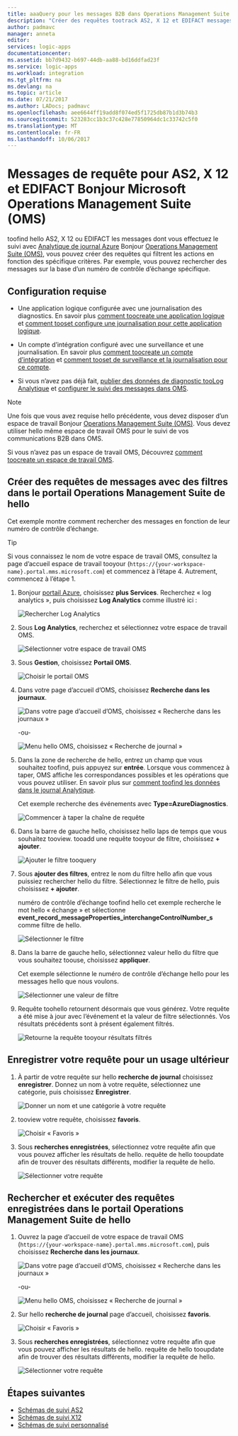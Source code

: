 ```yaml
---
title: aaaQuery pour les messages B2B dans Operations Management Suite - Azure Logic Apps | Documents Microsoft
description: "Créer des requêtes tootrack AS2, X 12 et EDIFACT messages Bonjour Operations Management Suite"
author: padmavc
manager: anneta
editor: 
services: logic-apps
documentationcenter: 
ms.assetid: bb7d9432-b697-44db-aa88-bd16ddfad23f
ms.service: logic-apps
ms.workload: integration
ms.tgt_pltfrm: na
ms.devlang: na
ms.topic: article
ms.date: 07/21/2017
ms.author: LADocs; padmavc
ms.openlocfilehash: aee6644ff19add8f074ed5f1725db87b1d3b74b3
ms.sourcegitcommit: 523283cc1b3c37c428e77850964dc1c33742c5f0
ms.translationtype: MT
ms.contentlocale: fr-FR
ms.lasthandoff: 10/06/2017
---
```

# <a name="query-for-as2-x12-and-edifact-messages-in-hello-microsoft-operations-management-suite-oms"></a>Messages de requête pour AS2, X 12 et EDIFACT Bonjour Microsoft Operations Management Suite (OMS)

toofind hello AS2, X 12 ou EDIFACT les messages dont vous effectuez le suivi avec [Analytique de journal Azure](../log-analytics/log-analytics-overview.md) Bonjour [Operations Management Suite (OMS)](../operations-management-suite/operations-management-suite-overview.md), vous pouvez créer des requêtes qui filtrent les actions en fonction des spécifique critères. Par exemple, vous pouvez rechercher des messages sur la base d’un numéro de contrôle d’échange spécifique.

## <a name="requirements"></a>Configuration requise

* Une application logique configurée avec une journalisation des diagnostics. En savoir plus [comment toocreate une application logique](../logic-apps/logic-apps-create-a-logic-app.md) et [comment tooset configure une journalisation pour cette application logique](../logic-apps/logic-apps-monitor-your-logic-apps.md#azure-diagnostics).

* Un compte d’intégration configuré avec une surveillance et une journalisation. En savoir plus [comment toocreate un compte d’intégration](../logic-apps/logic-apps-enterprise-integration-create-integration-account.md) et [comment tooset de surveillance et la journalisation pour ce compte](../logic-apps/logic-apps-monitor-b2b-message.md).

* Si vous n’avez pas déjà fait, [publier des données de diagnostic tooLog Analytique](../logic-apps/logic-apps-track-b2b-messages-omsportal.md) et [configurer le suivi des messages dans OMS](../logic-apps/logic-apps-track-b2b-messages-omsportal.md).

> [!NOTE]
> Une fois que vous avez requise hello précédente, vous devez disposer d’un espace de travail Bonjour [Operations Management Suite (OMS)](../operations-management-suite/operations-management-suite-overview.md). Vous devez utiliser hello même espace de travail OMS pour le suivi de vos communications B2B dans OMS. 
>  
> Si vous n’avez pas un espace de travail OMS, Découvrez [comment toocreate un espace de travail OMS](../log-analytics/log-analytics-get-started.md).

## <a name="create-message-queries-with-filters-in-hello-operations-management-suite-portal"></a>Créer des requêtes de messages avec des filtres dans le portail Operations Management Suite de hello

Cet exemple montre comment rechercher des messages en fonction de leur numéro de contrôle d’échange.

> [!TIP] 
> Si vous connaissez le nom de votre espace de travail OMS, consultez la page d’accueil espace de travail tooyour (`https://{your-workspace-name}.portal.mms.microsoft.com`) et commencez à l’étape 4. Autrement, commencez à l’étape 1.

1. Bonjour [portail Azure](https://portal.azure.com), choisissez **plus Services**. Recherchez « log analytics », puis choisissez **Log Analytics** comme illustré ici :

   ![Rechercher Log Analytics](media/logic-apps-track-b2b-messages-omsportal-query-filter-control-number/browseloganalytics.png)

2. Sous **Log Analytics**, recherchez et sélectionnez votre espace de travail OMS.

   ![Sélectionner votre espace de travail OMS](media/logic-apps-track-b2b-messages-omsportal-query-filter-control-number/selectla.png)

3. Sous **Gestion**, choisissez **Portail OMS**.

   ![Choisir le portail OMS](media/logic-apps-track-b2b-messages-omsportal-query-filter-control-number/omsportalpage.png)

4. Dans votre page d’accueil d’OMS, choisissez **Recherche dans les journaux**.

   ![Dans votre page d’accueil d’OMS, choisissez « Recherche dans les journaux »](media/logic-apps-track-b2b-messages-omsportal-query-filter-control-number/logsearch.png)

   -ou-

   ![Menu hello OMS, choisissez « Recherche de journal »](media/logic-apps-track-b2b-messages-omsportal-query-filter-control-number/logsearch-2.png)

5. Dans la zone de recherche de hello, entrez un champ que vous souhaitez toofind, puis appuyez sur **entrée**. Lorsque vous commencez à taper, OMS affiche les correspondances possibles et les opérations que vous pouvez utiliser. En savoir plus sur [comment toofind les données dans le journal Analytique](../log-analytics/log-analytics-log-searches.md).

   Cet exemple recherche des événements avec **Type=AzureDiagnostics**.

   ![Commencer à taper la chaîne de requête](media/logic-apps-track-b2b-messages-omsportal-query-filter-control-number/oms-start-query.png)

6. Dans la barre de gauche hello, choisissez hello laps de temps que vous souhaitez tooview. tooadd une requête tooyour de filtre, choisissez **+ ajouter**.

   ![Ajouter le filtre tooquery](media/logic-apps-track-b2b-messages-omsportal-query-filter-control-number/query1.png)

7. Sous **ajouter des filtres**, entrez le nom du filtre hello afin que vous puissiez rechercher hello du filtre. Sélectionnez le filtre de hello, puis choisissez **+ ajouter**.

   numéro de contrôle d’échange toofind hello cet exemple recherche le mot hello « échange » et sélectionne **event_record_messageProperties_interchangeControlNumber_s** comme filtre de hello.

   ![Sélectionner le filtre](media/logic-apps-track-b2b-messages-omsportal-query-filter-control-number/oms-query-add-filter.png)

9. Dans la barre de gauche hello, sélectionnez valeur hello du filtre que vous souhaitez toouse, choisissez **appliquer**.

   Cet exemple sélectionne le numéro de contrôle d’échange hello pour les messages hello que nous voulons.

   ![Sélectionner une valeur de filtre](media/logic-apps-track-b2b-messages-omsportal-query-filter-control-number/oms-query-select-filter-value.png)

10. Requête toohello retournent désormais que vous générez. Votre requête a été mise à jour avec l’événement et la valeur de filtre sélectionnés. Vos résultats précédents sont à présent également filtrés.

    ![Retourne la requête tooyour résultats filtrés](media/logic-apps-track-b2b-messages-omsportal-query-filter-control-number/oms-query-filtered-results.png)

<a name="save-oms-query"></a>

## <a name="save-your-query-for-future-use"></a>Enregistrer votre requête pour un usage ultérieur

1. À partir de votre requête sur hello **recherche de journal** choisissez **enregistrer**. Donnez un nom à votre requête, sélectionnez une catégorie, puis choisissez **Enregistrer**.

   ![Donner un nom et une catégorie à votre requête](media/logic-apps-track-b2b-messages-omsportal-query-filter-control-number/oms-query-save.png)

2. tooview votre requête, choisissez **favoris**.

   ![Choisir « Favoris »](media/logic-apps-track-b2b-messages-omsportal-query-filter-control-number/oms-query-favorites.png)

3. Sous **recherches enregistrées**, sélectionnez votre requête afin que vous pouvez afficher les résultats de hello. requête de hello tooupdate afin de trouver des résultats différents, modifier la requête de hello.

   ![Sélectionner votre requête](media/logic-apps-track-b2b-messages-omsportal-query-filter-control-number/oms-log-search-find-favorites.png)

## <a name="find-and-run-saved-queries-in-hello-operations-management-suite-portal"></a>Rechercher et exécuter des requêtes enregistrées dans le portail Operations Management Suite de hello

1. Ouvrez la page d’accueil de votre espace de travail OMS (`https://{your-workspace-name}.portal.mms.microsoft.com`), puis choisissez **Recherche dans les journaux**.

   ![Dans votre page d’accueil d’OMS, choisissez « Recherche dans les journaux »](media/logic-apps-track-b2b-messages-omsportal-query-filter-control-number/logsearch.png)

   -ou-

   ![Menu hello OMS, choisissez « Recherche de journal »](media/logic-apps-track-b2b-messages-omsportal-query-filter-control-number/logsearch-2.png)

2. Sur hello **recherche de journal** page d’accueil, choisissez **favoris**.

   ![Choisir « Favoris »](media/logic-apps-track-b2b-messages-omsportal-query-filter-control-number/oms-log-search-favorites.png)

3. Sous **recherches enregistrées**, sélectionnez votre requête afin que vous pouvez afficher les résultats de hello. requête de hello tooupdate afin de trouver des résultats différents, modifier la requête de hello.

   ![Sélectionner votre requête](media/logic-apps-track-b2b-messages-omsportal-query-filter-control-number/oms-log-search-find-favorites.png)

## <a name="next-steps"></a>Étapes suivantes

* [Schémas de suivi AS2](../logic-apps/logic-apps-track-integration-account-as2-tracking-schemas.md)
* [Schémas de suivi X12](../logic-apps/logic-apps-track-integration-account-x12-tracking-schema.md)
* [Schémas de suivi personnalisé](../logic-apps/logic-apps-track-integration-account-custom-tracking-schema.md)